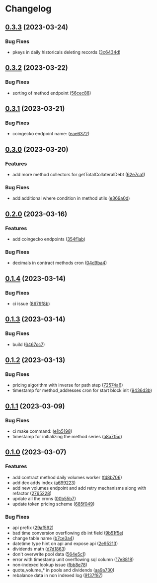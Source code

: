# Changelog

## [0.3.3](https://github.com/balancednetwork/balanced-backend/compare/v0.3.2...v0.3.3) (2023-03-24)


### Bug Fixes

* pkeys in daily historicals deleting records ([3c6434d](https://github.com/balancednetwork/balanced-backend/commit/3c6434da750db62dbbc40d814d144b7f3d630227))

## [0.3.2](https://github.com/balancednetwork/balanced-backend/compare/v0.3.1...v0.3.2) (2023-03-22)


### Bug Fixes

* sorting of method endpoint ([56cec88](https://github.com/balancednetwork/balanced-backend/commit/56cec88807f4cb5154b950bf87507eae5e2fa257))

## [0.3.1](https://github.com/balancednetwork/balanced-backend/compare/v0.3.0...v0.3.1) (2023-03-21)


### Bug Fixes

* coingecko endpoint name: ([eae6372](https://github.com/balancednetwork/balanced-backend/commit/eae6372eb7fb456bec87811ff4e0129ed4a5d41e))

## [0.3.0](https://github.com/balancednetwork/balanced-backend/compare/v0.2.0...v0.3.0) (2023-03-20)


### Features

* add more method collectors for getTotalCollateralDebt ([62e7ca1](https://github.com/balancednetwork/balanced-backend/commit/62e7ca1fdb4686b2fd69a5852a95d89e15274775))


### Bug Fixes

* add additional where condition in method utils ([e369a0d](https://github.com/balancednetwork/balanced-backend/commit/e369a0df4d00b7abf1eeb959e404c09eef6d2680))

## [0.2.0](https://github.com/balancednetwork/balanced-backend/compare/v0.1.4...v0.2.0) (2023-03-16)


### Features

* add coingecko endpoints ([354f1ab](https://github.com/balancednetwork/balanced-backend/commit/354f1abbf9ff4550d49fed0fea99ef07f114e571))


### Bug Fixes

* decimals in contract methods cron ([04d9ba4](https://github.com/balancednetwork/balanced-backend/commit/04d9ba47a8bb6028ba58a64109e8be5ac6c86a1a))

## [0.1.4](https://github.com/balancednetwork/balanced-backend/compare/v0.1.3...v0.1.4) (2023-03-14)


### Bug Fixes

* ci issue ([8679f8b](https://github.com/balancednetwork/balanced-backend/commit/8679f8bc4fa12c4b3cf1cd7df047b3a61cd36dcc))

## [0.1.3](https://github.com/balancednetwork/balanced-backend/compare/v0.1.2...v0.1.3) (2023-03-14)


### Bug Fixes

* build ([6467cc7](https://github.com/balancednetwork/balanced-backend/commit/6467cc773d774635225a5bbee000bb15abd1e4ec))

## [0.1.2](https://github.com/balancednetwork/balanced-backend/compare/v0.1.1...v0.1.2) (2023-03-13)


### Bug Fixes

* pricing algorithm with inverse for path step ([72574a6](https://github.com/balancednetwork/balanced-backend/commit/72574a6dfde719749ab4807e0ed75a0a38711653))
* timestamp for method_addresses cron for start block init ([9436d3b](https://github.com/balancednetwork/balanced-backend/commit/9436d3bbe785a97f405f9977e644502450eba280))

## [0.1.1](https://github.com/balancednetwork/balanced-backend/compare/v0.1.0...v0.1.1) (2023-03-09)


### Bug Fixes

* ci make command: ([e1b5198](https://github.com/balancednetwork/balanced-backend/commit/e1b5198dd86ddbe98e66c06d7e8c947b154e645b))
* timestamp for initializing the method series ([a8a7f5d](https://github.com/balancednetwork/balanced-backend/commit/a8a7f5df4db47ebe0de30e9cecd52d5b19d72891))

## [0.1.0](https://github.com/balancednetwork/balanced-backend/compare/v0.0.1...v0.1.0) (2023-03-07)


### Features

* add contract method daily volumes worker ([f48b706](https://github.com/balancednetwork/balanced-backend/commit/f48b706173e6fd8e56bd55e5af9ea0555fab59cf))
* add dex adds index ([a699223](https://github.com/balancednetwork/balanced-backend/commit/a6992238e6248a75f7ede0b9f67dffdb92e84d35))
* add new volumes endpoint and add retry mechanisms along with refactor ([2765228](https://github.com/balancednetwork/balanced-backend/commit/276522858742d95ace1b9b0f1eec66afa3a57a11))
* update all the crons ([00b55b7](https://github.com/balancednetwork/balanced-backend/commit/00b55b7a80a40a4bcf6617bbe9dd4092f99790e2))
* update token pricing scheme ([685f049](https://github.com/balancednetwork/balanced-backend/commit/685f04971a9b91ae38fdb89f58b845788da548a7))


### Bug Fixes

* api prefix ([29af592](https://github.com/balancednetwork/balanced-backend/commit/29af592fea097caad3f472abfbb8dddecd405985))
* bad time conversion overflowing db int field ([9b51f5e](https://github.com/balancednetwork/balanced-backend/commit/9b51f5e8bbd323a987b2cded4dc9e2ba3c6ab7b1))
* change table name ([b7ce3a4](https://github.com/balancednetwork/balanced-backend/commit/b7ce3a42e162d9b38c2ddb762c43a09960d0419c))
* datetime type hint on api and expose api ([2e95213](https://github.com/balancednetwork/balanced-backend/commit/2e95213a1ff907c790fc86832347cdf7415cfb76))
* dividends math ([d7d1863](https://github.com/balancednetwork/balanced-backend/commit/d7d18636a34e097fd3a2664b0643d5b6f807cf74))
* don't overwrite pool data ([564e5c1](https://github.com/balancednetwork/balanced-backend/commit/564e5c19ff5497f89a9f80fc1d66737f27f1531d))
* error with timestamp unit overflowing sql column ([17e8818](https://github.com/balancednetwork/balanced-backend/commit/17e88182b044578d6e0556d48d4712361251885d))
* non-indexed lookup issue ([fbb8e78](https://github.com/balancednetwork/balanced-backend/commit/fbb8e783857205096583d2199a2487c46a3ff167))
* quote_volume_* in pools and dividends ([aa9a730](https://github.com/balancednetwork/balanced-backend/commit/aa9a7307876cbe98d8ab869c64bd86eec3dd5a3d))
* rebalance data in non indexed log ([9137f87](https://github.com/balancednetwork/balanced-backend/commit/9137f87a7ff3e3c3bfb1eb5ad5053b030cdf1005))
